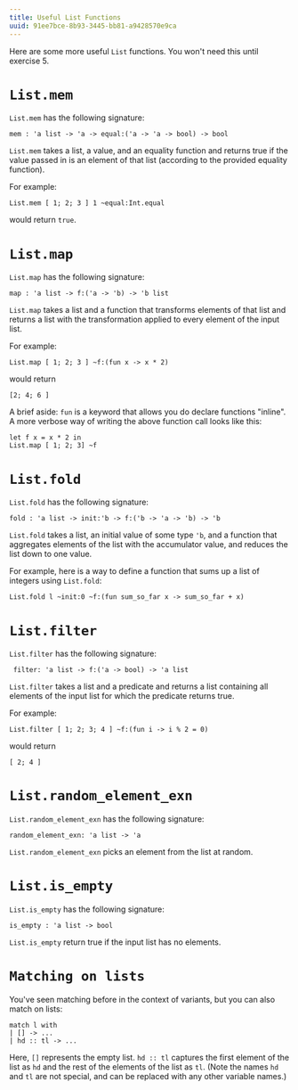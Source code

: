 ```yaml
---
title: Useful List Functions
uuid: 91ee7bce-8b93-3445-bb81-a9428570e9ca
---
```


Here are some more useful `List` functions. You won't need this until
exercise 5.

# `List.mem`

`List.mem` has the following signature:
```
mem : 'a list -> 'a -> equal:('a -> 'a -> bool) -> bool
```

`List.mem` takes a list, a value, and an equality function and returns true if the
value passed in is an element of that list (according to the provided equality function).

For example:
```
List.mem [ 1; 2; 3 ] 1 ~equal:Int.equal
```

would return `true`.

# `List.map`

`List.map` has the following signature:
```
map : 'a list -> f:('a -> 'b) -> 'b list
```

`List.map` takes a list and a function that transforms elements of that list and
returns a list with the transformation applied to every element of the input list.

For example:

```
List.map [ 1; 2; 3 ] ~f:(fun x -> x * 2)
```

would return
```
[2; 4; 6 ]
```

A brief aside: `fun` is a keyword that allows you do declare functions "inline". A
more verbose way of writing the above function call looks like this:

```
let f x = x * 2 in
List.map [ 1; 2; 3] ~f
```

# `List.fold`

`List.fold` has the following signature:
```
fold : 'a list -> init:'b -> f:('b -> 'a -> 'b) -> 'b
```

`List.fold` takes a list, an initial value of some type `'b`, and a function that
aggregates elements of the list with the accumulator value, and reduces the list down
to one value.

For example, here is a way to define a function that sums up a list of integers using
`List.fold`:

```
List.fold l ~init:0 ~f:(fun sum_so_far x -> sum_so_far + x)
```

# `List.filter`

`List.filter` has the following signature:
```
 filter: 'a list -> f:('a -> bool) -> 'a list
```

`List.filter` takes a list and a predicate and returns a list containing all elements
of the input list for which the predicate returns true.

For example:

```
List.filter [ 1; 2; 3; 4 ] ~f:(fun i -> i % 2 = 0)
```

would return

```
[ 2; 4 ]
```

# `List.random_element_exn`

`List.random_element_exn` has the following signature:

```
random_element_exn: 'a list -> 'a
```

`List.random_element_exn` picks an element from the list at random.

# `List.is_empty`

`List.is_empty` has the following signature:

```
is_empty : 'a list -> bool
```

`List.is_empty` return true if the input list has no elements.

# `Matching on lists`

You've seen matching before in the context of variants, but you can also match on lists:

```
match l with
| [] -> ...
| hd :: tl -> ...
```

Here, `[]` represents the empty list. `hd :: tl` captures the first element of the list
as `hd` and the rest of the elements of the list as `tl`. (Note the names `hd` and `tl`
are not special, and can be replaced with any other variable names.)

